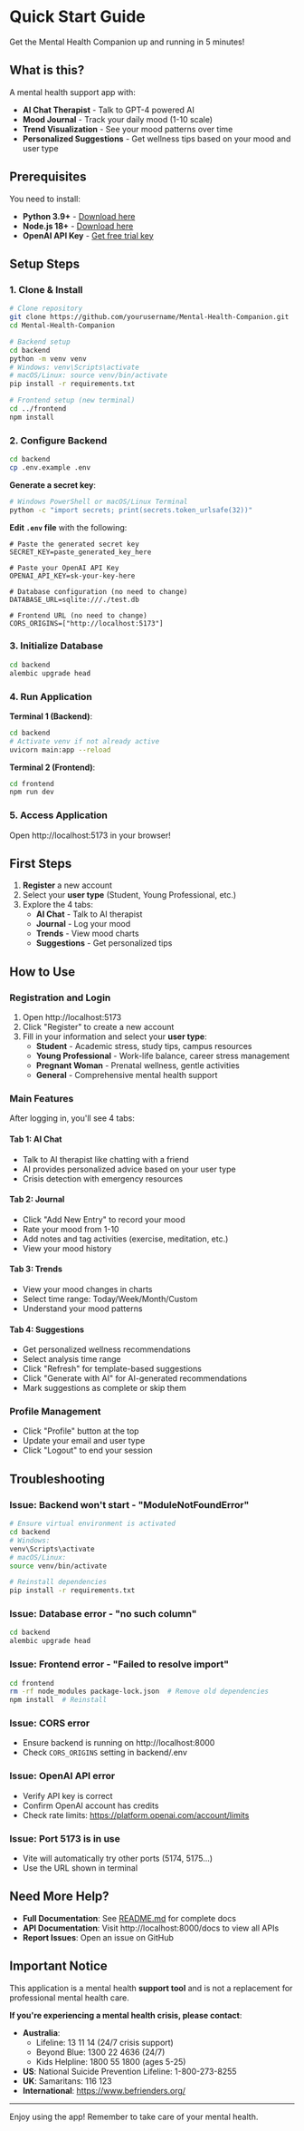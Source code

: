 # Quick Start Guide

Get the Mental Health Companion up and running in 5 minutes!

## What is this?

A mental health support app with:
- **AI Chat Therapist** - Talk to GPT-4 powered AI
- **Mood Journal** - Track your daily mood (1-10 scale)
- **Trend Visualization** - See your mood patterns over time
- **Personalized Suggestions** - Get wellness tips based on your mood and user type

## Prerequisites

You need to install:
- **Python 3.9+** - [Download here](https://www.python.org/downloads/)
- **Node.js 18+** - [Download here](https://nodejs.org/)
- **OpenAI API Key** - [Get free trial key](https://platform.openai.com/api-keys)

## Setup Steps

### 1. Clone & Install

```bash
# Clone repository
git clone https://github.com/yourusername/Mental-Health-Companion.git
cd Mental-Health-Companion

# Backend setup
cd backend
python -m venv venv
# Windows: venv\Scripts\activate
# macOS/Linux: source venv/bin/activate
pip install -r requirements.txt

# Frontend setup (new terminal)
cd ../frontend
npm install
```

### 2. Configure Backend

```bash
cd backend
cp .env.example .env
```

**Generate a secret key**:
```bash
# Windows PowerShell or macOS/Linux Terminal
python -c "import secrets; print(secrets.token_urlsafe(32))"
```

**Edit `.env` file** with the following:
```env
# Paste the generated secret key
SECRET_KEY=paste_generated_key_here

# Paste your OpenAI API Key
OPENAI_API_KEY=sk-your-key-here

# Database configuration (no need to change)
DATABASE_URL=sqlite:///./test.db

# Frontend URL (no need to change)
CORS_ORIGINS=["http://localhost:5173"]
```

### 3. Initialize Database

```bash
cd backend
alembic upgrade head
```

### 4. Run Application

**Terminal 1 (Backend)**:
```bash
cd backend
# Activate venv if not already active
uvicorn main:app --reload
```

**Terminal 2 (Frontend)**:
```bash
cd frontend
npm run dev
```

### 5. Access Application

Open http://localhost:5173 in your browser!

## First Steps

1. **Register** a new account
2. Select your **user type** (Student, Young Professional, etc.)
3. Explore the 4 tabs:
   - **AI Chat** - Talk to AI therapist
   - **Journal** - Log your mood
   - **Trends** - View mood charts
   - **Suggestions** - Get personalized tips

## How to Use

### Registration and Login
1. Open http://localhost:5173
2. Click "Register" to create a new account
3. Fill in your information and select your **user type**:
   - **Student** - Academic stress, study tips, campus resources
   - **Young Professional** - Work-life balance, career stress management
   - **Pregnant Woman** - Prenatal wellness, gentle activities
   - **General** - Comprehensive mental health support

### Main Features

After logging in, you'll see 4 tabs:

#### Tab 1: AI Chat
- Talk to AI therapist like chatting with a friend
- AI provides personalized advice based on your user type
- Crisis detection with emergency resources

#### Tab 2: Journal
- Click "Add New Entry" to record your mood
- Rate your mood from 1-10
- Add notes and tag activities (exercise, meditation, etc.)
- View your mood history

#### Tab 3: Trends
- View your mood changes in charts
- Select time range: Today/Week/Month/Custom
- Understand your mood patterns

#### Tab 4: Suggestions
- Get personalized wellness recommendations
- Select analysis time range
- Click "Refresh" for template-based suggestions
- Click "Generate with AI" for AI-generated recommendations
- Mark suggestions as complete or skip them

### Profile Management
- Click "Profile" button at the top
- Update your email and user type
- Click "Logout" to end your session

## Troubleshooting

### Issue: Backend won't start - "ModuleNotFoundError"
```bash
# Ensure virtual environment is activated
cd backend
# Windows:
venv\Scripts\activate
# macOS/Linux:
source venv/bin/activate

# Reinstall dependencies
pip install -r requirements.txt
```

### Issue: Database error - "no such column"
```bash
cd backend
alembic upgrade head
```

### Issue: Frontend error - "Failed to resolve import"
```bash
cd frontend
rm -rf node_modules package-lock.json  # Remove old dependencies
npm install  # Reinstall
```

### Issue: CORS error
- Ensure backend is running on http://localhost:8000
- Check `CORS_ORIGINS` setting in backend/.env

### Issue: OpenAI API error
- Verify API key is correct
- Confirm OpenAI account has credits
- Check rate limits: https://platform.openai.com/account/limits

### Issue: Port 5173 is in use
- Vite will automatically try other ports (5174, 5175...)
- Use the URL shown in terminal

## Need More Help?

- **Full Documentation**: See [README.md](README.md) for complete docs
- **API Documentation**: Visit http://localhost:8000/docs to view all APIs
- **Report Issues**: Open an issue on GitHub

## Important Notice

This application is a mental health **support tool** and is not a replacement for professional mental health care.

**If you're experiencing a mental health crisis, please contact**:
- **Australia**:
  - Lifeline: 13 11 14 (24/7 crisis support)
  - Beyond Blue: 1300 22 4636 (24/7)
  - Kids Helpline: 1800 55 1800 (ages 5-25)
- **US**: National Suicide Prevention Lifeline: 1-800-273-8255
- **UK**: Samaritans: 116 123
- **International**: https://www.befrienders.org/

---

Enjoy using the app! Remember to take care of your mental health.
